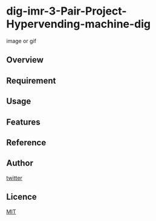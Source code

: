 # dig-imr-3-Pair-Project-Hypervending-machine-dig

image or gif

## Overview

## Requirement

## Usage

## Features

## Reference

## Author

[twitter](https://twitter.com/Kotabrog)

## Licence

[MIT](https://......)
